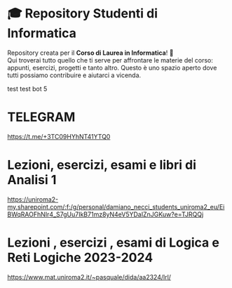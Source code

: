 # 🎓 Repository Studenti di Informatica

Repository  creata per il **Corso di Laurea in Informatica**! 🚀  
Qui troverai tutto quello che ti serve per affrontare le materie del corso: appunti, esercizi, progetti e tanto altro. 
Questo è uno spazio aperto dove tutti possiamo contribuire e aiutarci a vicenda.

test test bot 5

# TELEGRAM
https://t.me/+3TC09HYhNT41YTQ0


# Lezioni, esercizi, esami e libri di Analisi 1
https://uniroma2-my.sharepoint.com/:f:/g/personal/damiano_necci_students_uniroma2_eu/EiBWqRAOFhNIr4_S7gUu7IkB71mz8yN4eV5YDaIZnJGKuw?e=TJRQQj

# Lezioni , esercizi , esami di Logica e Reti Logiche 2023-2024
https://www.mat.uniroma2.it/~pasquale/dida/aa2324/lrl/
